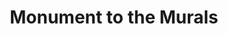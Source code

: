---
pid: CH3
title: Monument to the Murals
location_transcription: Museum Pkwy, Ben Franklin Pkwy
zipcode: '19131'
outside_phl: 
neighborhood: Wynnefield
age: '21'
age_range: 20-29
instagram: 
image_file_name: CH_3.jpg
proposal_transcription: Philadelphia has a lot of murals! Let's make a monument to
  commemorate them! Maybe a monument full of murals of someone making a mural that
  incorporates all of the different ethnicities of Philly?
topic: Art,Philadelphia,Uplifting,Race Ethnicity,Inclusivity
topic_summary: 0, 0, 0, 0, 0
type: Mural,Other No Form
keywords_other: 
credit: Victoria Priest
image_labels: 
twitter: itsvictoriashow
facebook: 
permalink: "/monuments/ch3/"
layout: item-page
---